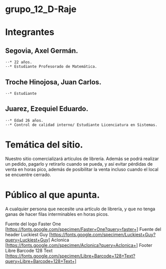 # grupo_12_D-Raje


# Integrantes

 ## Segovia, Axel Germán.
    ⋅⋅* 22 años.
    ⋅⋅* Estudiante Profesorado de Matemática.

 ## Troche Hinojosa, Juan Carlos.
    
    ⋅⋅* Estudiante

 ## Juarez, Ezequiel Eduardo.
    ⋅⋅* Edad 26 años.
    ⋅⋅* Control de calidad interno/ Estudiante Licenciatura en Sistemas.

 # Temática del sitio.
 Nuestro sitio comercializará artículos de librería.
 Además se podrá realizar un pedido, pagarlo y retirarlo cuando se pueda, y así evitar pérdidas de venta en horas pico, además de posibilitar la venta incluso cuando el local se encuentre cerrado.

 # Público al que apunta.
 A cualquier persona que necesite una artículo de librería, y que no tenga ganas de hacer filas interminables en horas picos.

Fuente del logo
Faster One [https://fonts.google.com/specimen/Faster+One?query=faster+]
Fuente del header
Luckiest Guy [https://fonts.google.com/specimen/Luckiest+Guy?query=Luckiest+Guy]
Aclonica [https://fonts.google.com/specimen/Aclonica?query=Aclonica+]
Footer
Libre Barcode 128 Text [https://fonts.google.com/specimen/Libre+Barcode+128+Text?query=Libre+Barcode+128+Text+]